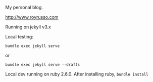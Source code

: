 
My personal blog.
 
http://www.royrusso.com


Running on jekyll v3.x

Local testing:

`bundle exec jekyll serve`

or

`bundle exec jekyll serve --drafts`


Local dev running on ruby 2.6.0. After installing ruby, `bundle install`